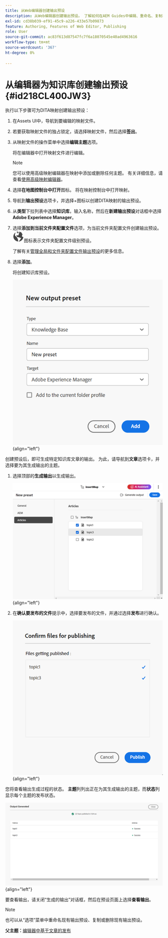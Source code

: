 ```yaml
---
title: 从Web编辑器创建输出预设
description: 从Web编辑器创建输出预设。 了解如何在AEM Guides中编辑、重命名、复制和删除输出预设。
exl-id: cd38b039-ef91-45c9-a226-433e57b09873
feature: Authoring, Features of Web Editor, Publishing
role: User
source-git-commit: ac83f613d87547fc7f6a18070545e40ad4963616
workflow-type: tm+mt
source-wordcount: '367'
ht-degree: 0%

---
```


# 从编辑器为知识库创建输出预设 {#id218CL400JW3}

执行以下步骤可为DITA映射创建输出预设：

1. 在Assets UI中，导航到要编辑的映射文件。

1. 若要获取映射文件的独占锁定，请选择映射文件，然后选择&#x200B;**签出**。

1. 从映射文件的操作菜单中选择&#x200B;**编辑主题**&#x200B;选项。

   将在编辑器中打开映射文件进行编辑。

   >[!NOTE]
   >
   > 您可以使用高级映射编辑器在映射中添加或删除任何主题。 有关详细信息，请查看[使用高级映射编辑器](map-editor-advanced-map-editor.md#)。

1. 选择&#x200B;**在地图控制台中打开**&#x200B;图标。 将在映射控制台中打开映射。

1. 导航到&#x200B;**输出预设**&#x200B;选项卡，并选择+图标以创建DITA映射的输出预设。

1. 从&#x200B;**类型**&#x200B;下拉列表中选择&#x200B;**知识库**，输入名称，然后在&#x200B;**新建输出预设**&#x200B;对话框中选择&#x200B;**Adobe Experience Manager**。
1. 选择&#x200B;**添加到当前文件夹配置文件**&#x200B;选项，为当前文件夹配置文件创建输出预设。 ![文件夹配置文件图标](images/global-preset-icon.svg)图标表示文件夹配置文件级别预设。

   了解有关[管理全局和文件夹配置文件输出预设](./web-editor-manage-output-presets.md)的更多信息。

1. 选择&#x200B;**添加**。

   将创建知识库预设。


   ![新](images/knowledge-base-preset-dialog-box.png){align="left"}

创建预设后，即可生成特定知识库文章的输出。 为此，请导航到&#x200B;**文章**&#x200B;选项卡，并选择要为其生成输出的主题。
1. 选择顶部的&#x200B;**生成输出**&#x200B;以生成输出。

   ![](images/add-preset-articles-tab_cs.png){align="left"}

1. 在&#x200B;**确认要发布的文件**&#x200B;提示中，选择要发布的文件，并通过选择&#x200B;**发布**&#x200B;进行确认。

   ![新](images/knowledge-base-confirm-files-for-publishing.png){align="left"}

您将查看输出生成过程的状态。 **主题**&#x200B;列列出正在为其生成输出的主题，而&#x200B;**状态**&#x200B;列显示每个主题的发布状态。


![](images/add-preset-output-generated_cs.png){align="left"}

要查看输出，请关闭“生成的输出”对话框，然后在预设页面上选择&#x200B;**查看输出**。


>[!NOTE]
>
> 也可以从“选项”菜单中重命名现有输出预设、复制或删除现有输出预设。



**父主题：**&#x200B;[&#x200B;编辑器中基于文章的发布](web-editor-article-publishing.md)
